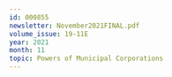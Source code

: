 ```yaml
---
id: 000855
newsletter: November2021FINAL.pdf
volume_issue: 19-11E
year: 2021
month: 11
topic: Powers of Municipal Corporations
---
```

